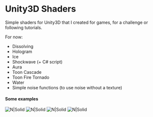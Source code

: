 # Unity3D Shaders

Simple shaders for Unity3D that I created for games, for a challenge or following tutorials.

For now:
- Dissolving
- Hologram
- Ice
- Shockwave (+ C# script)
- Aura
- Toon Cascade
- Toon Fire Tornado
- Water
- Simple noise functions (to use noise without a texture)

#### Some examples
![N|Solid](https://img.itch.zone/aW1hZ2UvMjg2MDExLzEzOTI0NDcucG5n/original/I3ouVg.png)
![N|Solid](https://img.itch.zone/aW1hZ2UvMjg2MDExLzEzOTI0NDQucG5n/original/d54g%2B5.png)
![N|Solid](https://img.itch.zone/aW1hZ2UvMjg2MDExLzEzOTI0NDYucG5n/original/ZFzu6r.png)
![N|Solid](https://img.itch.zone/aW1hZ2UvMjg2MDExLzEzOTI0NDIucG5n/original/rxrPBd.png)
